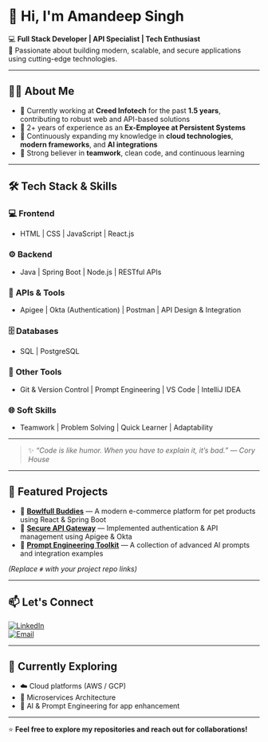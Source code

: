 # 👋 Hi, I'm Amandeep Singh

💻 **Full Stack Developer | API Specialist | Tech Enthusiast**  
🌟 Passionate about building modern, scalable, and secure applications using cutting-edge technologies.

---

## 🧑‍💼 About Me

- 🚀 Currently working at **Creed Infotech** for the past **1.5 years**, contributing to robust web and API-based solutions  
- 🧠 2+ years of experience as an **Ex-Employee at Persistent Systems**  
- 🌱 Continuously expanding my knowledge in **cloud technologies**, **modern frameworks**, and **AI integrations**  
- 🤝 Strong believer in **teamwork**, clean code, and continuous learning

---

## 🛠️ Tech Stack & Skills

### 💻 **Frontend**
- HTML | CSS | JavaScript | React.js

### ⚙️ **Backend**
- Java | Spring Boot | Node.js | RESTful APIs

### 🧠 **APIs & Tools**
- Apigee | Okta (Authentication) | Postman | API Design & Integration

### 🗄️ **Databases**
- SQL | PostgreSQL

### 🧰 **Other Tools**
- Git & Version Control | Prompt Engineering | VS Code | IntelliJ IDEA

### 🌐 **Soft Skills**
- Teamwork | Problem Solving | Quick Learner | Adaptability

---

> ✨ *“Code is like humor. When you have to explain it, it’s bad.” — Cory House*

---

## 🌟 Featured Projects

- 🐾 **[Bowlfull Buddies](#)** — A modern e-commerce platform for pet products using React & Spring Boot  
- 🔐 **[Secure API Gateway](#)** — Implemented authentication & API management using Apigee & Okta  
- 🧠 **[Prompt Engineering Toolkit](#)** — A collection of advanced AI prompts and integration examples

*(Replace `#` with your project repo links)*

---

## 📫 Let's Connect

[![LinkedIn](https://img.shields.io/badge/LinkedIn-blue?style=for-the-badge&logo=linkedin)](https://www.linkedin.com/in/amandeep-singh-068a0517b)  
[![Email](https://img.shields.io/badge/Email-Contact_Me-red?style=for-the-badge&logo=gmail)](mailto:amandeepsingh83200@gmail.com)

---

## 📝 Currently Exploring

- ☁️ Cloud platforms (AWS / GCP)  
- 🧩 Microservices Architecture  
- 🤖 AI & Prompt Engineering for app enhancement

---

⭐ **Feel free to explore my repositories and reach out for collaborations!**
